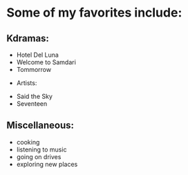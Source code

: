 # Some of my favorites include: #
## Kdramas: 
 + Hotel Del Luna 
 + Welcome to Samdari 
 + Tommorrow 
 
 - Artists: 
  + Said the Sky 
  + Seventeen 
  
## Miscellaneous:
 + cooking 
 + listening to music 
 + going on drives 
 + exploring new places 
